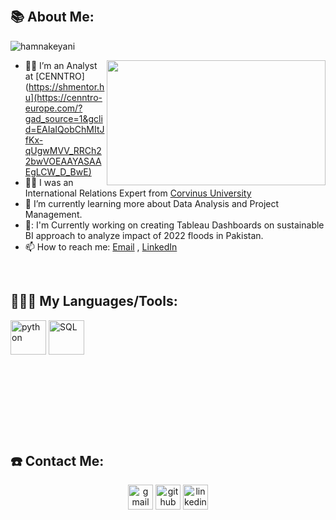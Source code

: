 
<p>&nbsp;</p>

## 📚 About Me:
<p align="left"> <img src="https://komarev.com/ghpvc/?username=hamnakeyani&label=Views&color=blue&style=plastic" alt="hamnakeyani" /> </p>
<a href="https://github.com/SABERGLOW/"><img align="right" width="350" height="200" src="https://github.com/SABERGLOW/SABERGLOW/blob/master/Misc/aboutme.gif"></a>


- :man_teacher: I’m an Analyst at [CENNTRO](https://shmentor.hu](https://cenntro-europe.com/?gad_source=1&gclid=EAIaIQobChMItJfKx-qUgwMVV_RRCh22bwVOEAAYASAAEgLCW_D_BwE) 
- :man_teacher: I was an International Relations Expert from [Corvinus University](https://www.uni-corvinus.hu/post/landing-page/international-application-to-corvinus-university-of-budapest/international-relations/?lang=en)
- :seedling: I’m currently learning more about Data Analysis and Project Management.
- 🚀: I'm Currently working on creating Tableau Dashboards on sustainable BI approach to analyze impact of 2022 floods in Pakistan.
- :mailbox: How to reach me: [Email](khalidhamna473@gmail.com) , [LinkedIn](http://www.linkedin.com/in/hamna-khalid03)


<p>&nbsp;</p>

## 👨🏻‍💻 My Languages/Tools:
<div>
<img src="https://github.com/SABERGLOW/SABERGLOW/blob/master/Misc/image%20backups/homeycombs/Python.png" alt="python" width="57" height="55"/> 
<img src="https://github.com/SABERGLOW/SABERGLOW/blob/master/Misc/image%20backups/homeycombs/SQL.png" alt="SQL" width="57" height="55"/> 
<p>&nbsp;</p>

</div>

<p>&nbsp;</p>
<p>&nbsp;</p>
<p>&nbsp;</p>





## ☎️ Contact Me:
<p align="center">
<a href = "mailto:khalidhamna473@gmail.com"><img src='https://img.icons8.com/color/48/000000/gmail.png' alt='gmail' height='40'></a>
<a href = https://github.com/hamnakeyani><img src='https://img.icons8.com/color/2x/github--v1.png' alt='github' height='40'></a>
<a href = http://www.linkedin.com/in/hamna-khalid03/><img src='https://img.icons8.com/color/2x/linkedin.png' alt='linkedin' height='40'></a>



  
<p>&nbsp;</p>


  
